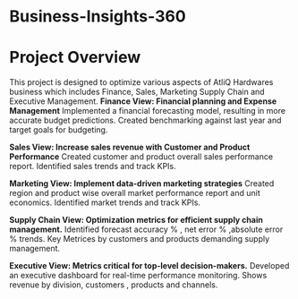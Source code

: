 # Business-Insights-360
# Project Overview
This project is designed to optimize various aspects of AtliQ Hardwares business which includes Finance, Sales, Marketing Supply Chain and Executive Management.
**Finance View: Financial planning and Expense Management**
Implemented a financial forecasting model, resulting in more accurate budget predictions. Created benchmarking against last year and target goals for budgeting.

**Sales View: Increase sales revenue with Customer and Product Performance**
Created customer and product overall sales performance report. Identified sales trends and track KPIs.

**Marketing View: Implement data-driven marketing strategies**
Created region and product wise overall market performance report and unit economics. Identified market trends and track KPIs.

**Supply Chain View: Optimization metrics for efficient supply chain management.**
Identified forecast accuracy % , net error % ,absolute error % trends. Key Metrices by customers and products demanding supply management.

**Executive View: Metrics critical for top-level decision-makers.**
Developed an executive dashboard for real-time performance monitoring. Shows revenue by division, customers , products and channels.
